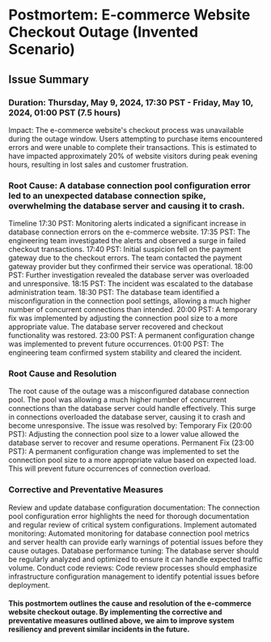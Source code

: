 # Postmortem: E-commerce Website Checkout Outage (Invented Scenario)
## Issue Summary
### Duration: Thursday, May 9, 2024, 17:30 PST - Friday, May 10, 2024, 01:00 PST (7.5 hours)
Impact: The e-commerce website's checkout process was unavailable during the outage window. Users attempting to purchase items encountered errors and were unable to complete their transactions. This is estimated to have impacted approximately 20% of website visitors during peak evening hours, resulting in lost sales and customer frustration.

### Root Cause: A database connection pool configuration error led to an unexpected database connection spike, overwhelming the database server and causing it to crash.
Timeline
17:30 PST: Monitoring alerts indicated a significant increase in database connection errors on the e-commerce website.
17:35 PST: The engineering team investigated the alerts and observed a surge in failed checkout transactions.
17:40 PST: Initial suspicion fell on the payment gateway due to the checkout errors. The team contacted the payment gateway provider but they confirmed their service was operational.
18:00 PST: Further investigation revealed the database server was overloaded and unresponsive.
18:15 PST: The incident was escalated to the database administration team.
18:30 PST: The database team identified a misconfiguration in the connection pool settings, allowing a much higher number of concurrent connections than intended.
20:00 PST: A temporary fix was implemented by adjusting the connection pool size to a more appropriate value. The database server recovered and checkout functionality was restored.
23:00 PST: A permanent configuration change was implemented to prevent future occurrences.
01:00 PST: The engineering team confirmed system stability and cleared the incident.
### Root Cause and Resolution
The root cause of the outage was a misconfigured database connection pool. The pool was allowing a much higher number of concurrent connections than the database server could handle effectively. This surge in connections overloaded the database server, causing it to crash and become unresponsive.
The issue was resolved by:
Temporary Fix (20:00 PST): Adjusting the connection pool size to a lower value allowed the database server to recover and resume operations.
Permanent Fix (23:00 PST): A permanent configuration change was implemented to set the connection pool size to a more appropriate value based on expected load. This will prevent future occurrences of connection overload.
### Corrective and Preventative Measures
Review and update database configuration documentation: The connection pool configuration error highlights the need for thorough documentation and regular review of critical system configurations.
Implement automated monitoring: Automated monitoring for database connection pool metrics and server health can provide early warnings of potential issues before they cause outages.
Database performance tuning: The database server should be regularly analyzed and optimized to ensure it can handle expected traffic volume.
Conduct code reviews: Code review processes should emphasize infrastructure configuration management to identify potential issues before deployment.
#### This postmortem outlines the cause and resolution of the e-commerce website checkout outage. By implementing the corrective and preventative measures outlined above, we aim to improve system resiliency and prevent similar incidents in the future.


